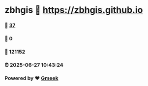 # zbhgis :link: https://zbhgis.github.io 
### :page_facing_up: [37](https://zbhgis.github.io/tag.html) 
### :speech_balloon: 0 
### :hibiscus: 121152 
### :alarm_clock: 2025-06-27 10:43:24 
### Powered by :heart: [Gmeek](https://github.com/Meekdai/Gmeek)
